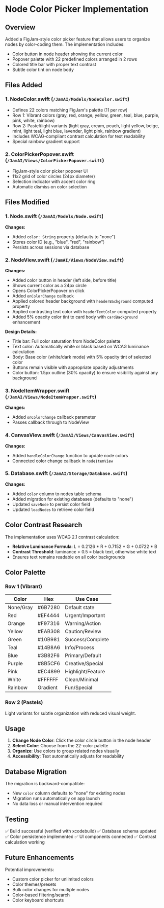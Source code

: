 # Node Color Picker Implementation

## Overview
Added a FigJam-style color picker feature that allows users to organize nodes by color-coding them. The implementation includes:
- Color button in node header showing the current color
- Popover palette with 22 predefined colors arranged in 2 rows
- Colored title bar with proper text contrast
- Subtle color tint on node body

## Files Added

### 1. NodeColor.swift (`/JamAI/Models/NodeColor.swift`)
- Defines 22 colors matching FigJam's palette (11 per row)
- Row 1: Vibrant colors (gray, red, orange, yellow, green, teal, blue, purple, pink, white, rainbow)
- Row 2: Pastel/light variants (light gray, cream, peach, light yellow, beige, mint, light teal, light blue, lavender, light pink, rainbow gradient)
- Includes WCAG-compliant contrast calculation for text readability
- Special rainbow gradient support

### 2. ColorPickerPopover.swift (`/JamAI/Views/ColorPickerPopover.swift`)
- FigJam-style color picker popover UI
- 11x2 grid of color circles (24px diameter)
- Selection indicator with accent color ring
- Automatic dismiss on color selection

## Files Modified

### 1. Node.swift (`/JamAI/Models/Node.swift`)
**Changes:**
- Added `color: String` property (defaults to "none")
- Stores color ID (e.g., "blue", "red", "rainbow")
- Persists across sessions via database

### 2. NodeView.swift (`/JamAI/Views/NodeView.swift`)
**Changes:**
- Added color button in header (left side, before title)
- Shows current color as a 24px circle
- Opens ColorPickerPopover on click
- Added `onColorChange` callback
- Applied colored header background with `headerBackground` computed property
- Applied contrasting text color with `headerTextColor` computed property
- Added 5% opacity color tint to card body with `cardBackground` enhancement

**Design Details:**
- Title bar: Full color saturation from NodeColor palette
- Text color: Automatically white or black based on WCAG luminance calculation
- Body: Base color (white/dark mode) with 5% opacity tint of selected color
- Buttons remain visible with appropriate opacity adjustments
- Color button: 1.5px outline (30% opacity) to ensure visibility against any background

### 3. NodeItemWrapper.swift (`/JamAI/Views/NodeItemWrapper.swift`)
**Changes:**
- Added `onColorChange` callback parameter
- Passes callback through to NodeView

### 4. CanvasView.swift (`/JamAI/Views/CanvasView.swift`)
**Changes:**
- Added `handleColorChange` function to update node colors
- Connected color change callback in `nodeItemView`

### 5. Database.swift (`/JamAI/Storage/Database.swift`)
**Changes:**
- Added `color` column to nodes table schema
- Added migration for existing databases (defaults to "none")
- Updated `saveNode` to persist color field
- Updated `loadNodes` to retrieve color field

## Color Contrast Research

The implementation uses WCAG 2.1 contrast calculation:
- **Relative Luminance Formula**: L = 0.2126 * R + 0.7152 * G + 0.0722 * B
- **Contrast Threshold**: luminance > 0.5 = black text, otherwise white text
- Ensures text remains readable on all color backgrounds

## Color Palette

### Row 1 (Vibrant)
| Color | Hex | Use Case |
|-------|-----|----------|
| None/Gray | #6B7280 | Default state |
| Red | #EF4444 | Urgent/Important |
| Orange | #F97316 | Warning/Action |
| Yellow | #EAB308 | Caution/Review |
| Green | #10B981 | Success/Complete |
| Teal | #14B8A6 | Info/Process |
| Blue | #3B82F6 | Primary/Default |
| Purple | #8B5CF6 | Creative/Special |
| Pink | #EC4899 | Highlight/Feature |
| White | #FFFFFF | Clean/Minimal |
| Rainbow | Gradient | Fun/Special |

### Row 2 (Pastels)
Light variants for subtle organization with reduced visual weight.

## Usage

1. **Change Node Color**: Click the color circle button in the node header
2. **Select Color**: Choose from the 22-color palette
3. **Organize**: Use colors to group related nodes visually
4. **Accessibility**: Text automatically adjusts for readability

## Database Migration

The migration is backward-compatible:
- New `color` column defaults to "none" for existing nodes
- Migration runs automatically on app launch
- No data loss or manual intervention required

## Testing

✅ Build successful (verified with xcodebuild)
✅ Database schema updated
✅ Color persistence implemented
✅ UI components connected
✅ Contrast calculation working

## Future Enhancements

Potential improvements:
- Custom color picker for unlimited colors
- Color themes/presets
- Bulk color changes for multiple nodes
- Color-based filtering/search
- Color keyboard shortcuts
